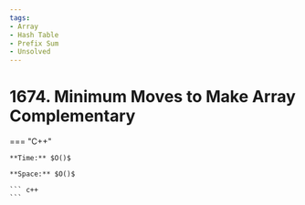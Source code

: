 ```yaml
---
tags:
- Array
- Hash Table
- Prefix Sum
- Unsolved
---
```



# 1674. Minimum Moves to Make Array Complementary

=== "C++"

    **Time:** $O()$

    **Space:** $O()$

    ``` c++
    ```